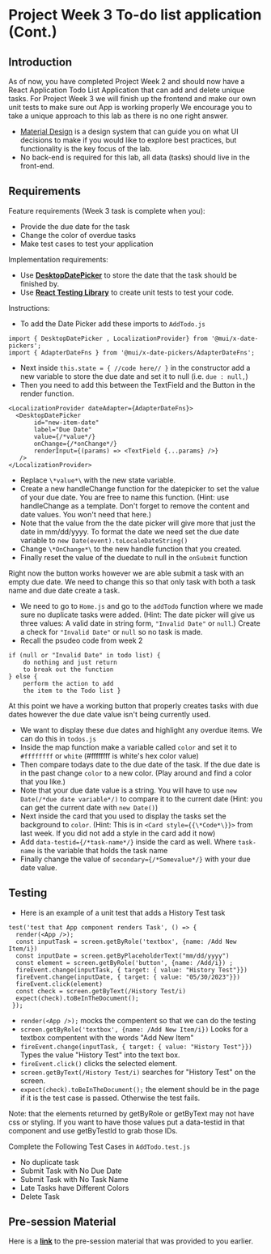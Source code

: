 # Project Week 3 To-do list application (Cont.)
## Introduction
As of now, you have completed Project Week 2 and should now have a React Application Todo List Application that can add and delete unique tasks. For Project Week 3 we will finish up the frontend and make our own unit tests to make sure out App is working properly  We encourage you to take a unique approach to this lab as there is no one right answer. 
- [Material Design](https://material.io/design/introduction) is a design system that can guide you on what UI decisions to make if you would like to explore best practices, but functionality is the key focus of the lab.
- No back-end is required for this lab, all data (tasks) should live in the front-end.


## Requirements
Feature requirements (Week 3 task is complete when you):
+ Provide the due date for the task
+ Change the color of overdue tasks
+ Make test cases to test your application

Implementation requirements:
+ Use [**DesktopDatePicker**](https://mui.com/x/react-date-pickers/date-picker/)  to store the date that the task should be finished by.
+ Use [**React Testing Library**](https://testing-library.com/docs/react-testing-library/cheatsheet) to create unit tests to test your code.

Instructions:
+ To add the Date Picker add these imports to `AddTodo.js` 
```
import { DesktopDatePicker , LocalizationProvider} from '@mui/x-date-pickers';
import { AdapterDateFns } from '@mui/x-date-pickers/AdapterDateFns';
``` 
+ Next inside  `this.state = { //code here// }` in the constructor add a new variable to store the due date and set it to null (i.e. `due : null,`)
+ Then you need to add this between the TextField and the Button in the render function.
 ```   
<LocalizationProvider dateAdapter={AdapterDateFns}>         
   <DesktopDatePicker
        id="new-item-date"
        label="Due Date"
        value={/*value*/}
        onChange={/*onChange*/}
        renderInput={(params) => <TextField {...params} />}
    />
</LocalizationProvider>
```
+ Replace `\*value*\` with the new state variable.
+ Create a new handleChange function for the datepicker to set the value of your due date. You are free to name this function. (Hint: use handleChange as a template. Don't forget to remove the content and date values. You won't need that here.) 
+ Note that the value from the the date picker will give more that just the date in mm/dd/yyyy. To format the date we need set the due date variable to `new Date(event).toLocaleDateString()`
+ Change `\*OnChange*\` to the new handle function that you created.
+ Finally reset the value of the duedate to null in the `onSubmit` function

Right now the button works however we are able submit a task with an empty due date. We need to change this so that only task with both a task name and due date create a task. 

+ We need to go to `Home.js` and go to the `addTodo` function where we made sure no duplicate tasks were added. (Hint: The date picker will give us three values: A valid date in string form, `"Invalid Date"` or `null`.) Create a check for `"Invalid Date"` or `null` so no task is made.
+  Recall the psudeo code from week 2
```
if (null or "Invalid Date" in todo list) {
    do nothing and just return
    to break out the function
} else {
    perform the action to add
    the item to the Todo list }
```    
 
At this point we have a working button that properly creates tasks with due dates however the due date value isn't being currently used.

+ We want to display these due dates and highlight any overdue items. We can do this in `todos.js`
+ Inside the map function make a variable called `color` and set it to `#ffffffff` or `white` (#ffffffff is white's hex color value)
+ Then compare todays date to the due date of the task. If the due date is in the past change `color` to a new color. (Play around and find a color that you like.) 
+ Note that your due date value is a string. You will have to use `new Date(/*due date variable*/)` to compare it to the current date (Hint: you can get the current date with `new Date()`)  
+ Next inside the card that you used to display the tasks set the background to `color`. (Hint: This is in  `<Card style={{\*Code*\}}>` from last week. If you did not add a style in the card add it now)
+ Add `data-testid={/*task-name*/}` inside the card as well. Where `task-name` is the variable that holds the task name
+ Finally change the value of `secondary={/*Somevalue*/}` with your due date value.

## Testing
+ Here is an example of a unit test that adds a History Test task
```
test('test that App component renders Task', () => {
  render(<App />);
  const inputTask = screen.getByRole('textbox', {name: /Add New Item/i})
  const inputDate = screen.getByPlaceholderText("mm/dd/yyyy")
  const element = screen.getByRole('button', {name: /Add/i}) ;
  fireEvent.change(inputTask, { target: { value: "History Test"}})
  fireEvent.change(inputDate, { target: { value: "05/30/2023"}})
  fireEvent.click(element)
  const check = screen.getByText(/History Test/i)
  expect(check).toBeInTheDocument();
 });

```
+ `render(<App />);` mocks the compentent so that we can do the testing
+ `screen.getByRole('textbox', {name: /Add New Item/i})`  Looks for a textbox compentent with the words "Add New Item"
+ `fireEvent.change(inputTask, { target: { value: "History Test"}})` Types the value "History Test" into the text box.
+ `fireEvent.click()` clicks the selected element.
+ `screen.getByText(/History Test/i)` searches for "History Test" on the screen. 
+ `expect(check).toBeInTheDocument();` the element should be in the page if it is the test case is passed. Otherwise the test fails.

Note: that the elements returned by getByRole or getByText may not have css or styling. If you want to have those values put a data-testid in that component and use getByTestId to grab those IDs.

Complete the Following Test Cases in `AddTodo.test.js`
  + No duplicate task
  + Submit Task with No Due Date
  + Submit Task with No Task Name
  + Late Tasks have Different Colors
  + Delete Task
 ## Pre-session Material
Here is a [**link**](https://) to the pre-session material that was provided to you earlier.
